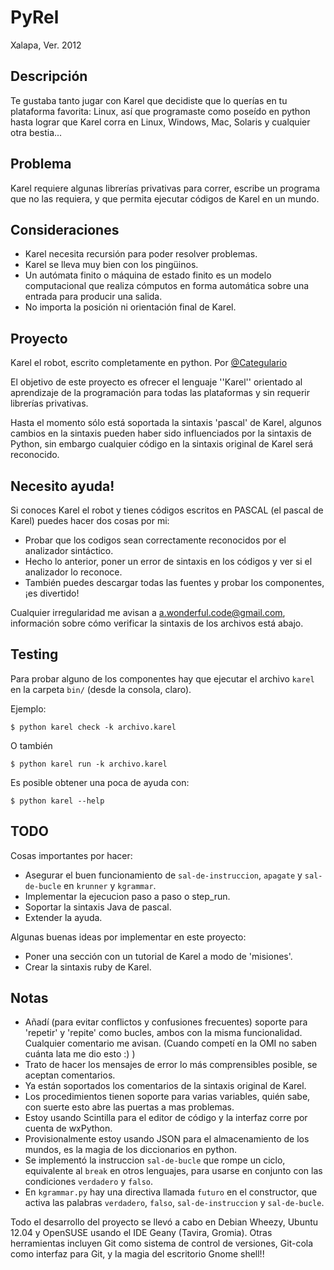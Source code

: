 PyRel
=====

Xalapa, Ver. 2012

Descripción
-----------

Te gustaba tanto jugar con Karel que decidiste que lo querías en tu plataforma favorita: Linux, así que programaste como poseído en python hasta lograr que Karel corra en Linux, Windows, Mac, Solaris y cualquier otra bestia...

Problema
--------

Karel requiere algunas librerías privativas para correr, escribe un programa que no las requiera, y que permita ejecutar códigos de Karel en un mundo.

Consideraciones
---------------

* Karel necesita recursión para poder resolver problemas.
* Karel se lleva muy bien con los pingüinos.
* Un autómata finito o máquina de estado finito es un modelo computacional que realiza cómputos en forma automática sobre una entrada para producir una salida.
* No importa la posición ni orientación final de Karel.

Proyecto
--------

Karel el robot, escrito completamente en python. Por [@Categulario](https://twitter.com/categulario)

El objetivo de este proyecto es ofrecer el lenguaje ''Karel'' orientado al aprendizaje de la programación para todas las plataformas y sin requerir librerías privativas.

Hasta el momento sólo está soportada la sintaxis 'pascal' de Karel, algunos cambios en la sintaxis pueden haber sido influenciados por la sintaxis de Python, sin embargo cualquier código en la sintaxis original de Karel será reconocido.

Necesito ayuda!
---------------

Si conoces Karel el robot y tienes códigos escritos en PASCAL (el pascal de Karel) puedes hacer dos cosas por mi:

* Probar que los codigos sean correctamente reconocidos por el analizador sintáctico.
* Hecho lo anterior, poner un error de sintaxis en los códigos y ver si el analizador lo reconoce.
* También puedes descargar todas las fuentes y probar los componentes, ¡es divertido!

Cualquier irregularidad me avisan a a.wonderful.code@gmail.com, información sobre cómo verificar la sintaxis de los archivos está abajo.

Testing
-------

Para probar alguno de los componentes hay que ejecutar el archivo `karel` en la carpeta `bin/` (desde la consola, claro).

Ejemplo:

`$ python karel check -k archivo.karel`

O también

`$ python karel run -k archivo.karel`

Es posible obtener una poca de ayuda con:

`$ python karel --help`

TODO
----

Cosas importantes por hacer:

* Asegurar el buen funcionamiento de `sal-de-instruccion`, `apagate` y `sal-de-bucle` en `krunner` y `kgrammar`.
* Implementar la ejecucion paso a paso o step_run.
* Soportar la sintaxis Java de pascal.
* Extender la ayuda.

Algunas buenas ideas por implementar en este proyecto:

* Poner una sección con un tutorial de Karel a modo de 'misiones'.
* Crear la sintaxis ruby de Karel.

Notas
-----

* Añadí (para evitar conflictos y confusiones frecuentes) soporte para 'repetir' y 'repite' como bucles, ambos con la misma funcionalidad. Cualquier comentario me avisan. (Cuando competí en la OMI no saben cuánta lata me dio esto :) )
* Trato de hacer los mensajes de error lo más comprensibles posible, se aceptan comentarios.
* Ya están soportados los comentarios de la sintaxis original de Karel.
* Los procedimientos tienen soporte para varias variables, quién sabe, con suerte esto abre las puertas a mas problemas.
* Estoy usando Scintilla para el editor de código y la interfaz corre por cuenta de wxPython.
* Provisionalmente estoy usando JSON para el almacenamiento de los mundos, es la magia de los diccionarios en python.
* Se implementó la instruccion `sal-de-bucle` que rompe un ciclo, equivalente al `break` en otros lenguajes, para usarse en conjunto con las condiciones `verdadero` y `falso`.
* En `kgrammar.py` hay una directiva llamada `futuro` en el constructor, que activa las palabras `verdadero`, `falso`, `sal-de-instruccion` y `sal-de-bucle`.

Todo el desarrollo del proyecto se llevó a cabo en Debian Wheezy, Ubuntu 12.04 y OpenSUSE usando el IDE Geany (Tavira, Gromia). Otras herramientas incluyen Git como sistema de control de versiones, Git-cola como interfaz para Git, y la magia del escritorio Gnome shell!!

